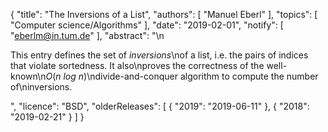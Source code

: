 {
    "title": "The Inversions of a List",
    "authors": [
        "Manuel Eberl"
    ],
    "topics": [
        "Computer science/Algorithms"
    ],
    "date": "2019-02-01",
    "notify": [
        "eberlm@in.tum.de"
    ],
    "abstract": "\n<p>This entry defines the set of <em>inversions</em>\nof a list, i.e. the pairs of indices that violate sortedness. It also\nproves the correctness of the well-known\n<em>O</em>(<em>n log n</em>)\ndivide-and-conquer algorithm to compute the number of\ninversions.</p>",
    "licence": "BSD",
    "olderReleases": [
        {
            "2019": "2019-06-11"
        },
        {
            "2018": "2019-02-21"
        }
    ]
}